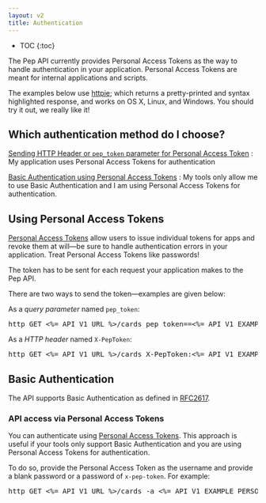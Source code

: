 ```yaml
---
layout: v2
title: Authentication
---
```


* TOC
{:toc}

The Pep API currently provides Personal Access Tokens as the way to handle authentication in your application. Personal Access Tokens are meant for internal applications and scripts.

<p class="note">
The examples below use <a href="http://radek.io/2015/10/20/httpie/">httpie</a>; which returns a pretty-printed and syntax highlighted response, and works on OS X, Linux, and Windows. You should try it out, we really like it!
</p>

## Which authentication method do I choose?

[Sending HTTP Header or `pep_token` parameter for Personal Access Token](#using-personal-access-tokens)
: My application uses Personal Access Tokens for authentication

[Basic Authentication using Personal Access Tokens](#api-access-via-personal-access-tokens)
: My tools only allow me to use Basic Authentication and I am using Personal Access Tokens for authentication.

## Using Personal Access Tokens

[Personal Access Tokens](http://help.pep.cards/article/103-connecting-to-the-pep-api) allow users to issue individual tokens for apps and revoke them at will—be sure to handle authentication errors in your application. Treat Personal Access Tokens like passwords!

The token has to be sent for each request your application makes to the Pep API.

There are two ways to send the token—examples are given below:

As a *query parameter* named `pep_token`:

<pre class="terminal">
http GET <%= API_V1_URL %>/cards pep_token==<%= API_V1_EXAMPLE_PERSONAL_ACCESS_TOKEN %>
</pre>

As a *HTTP header* named `X-PepToken`:

<pre class="terminal">
http GET <%= API_V1_URL %>/cards X-PepToken:<%= API_V1_EXAMPLE_PERSONAL_ACCESS_TOKEN %>
</pre>

## Basic Authentication

The API supports Basic Authentication as defined in [RFC2617](http://www.ietf.org/rfc/rfc2617.txt).

### API access via Personal Access Tokens

You can authenticate using [Personal Access Tokens](http://help.pep.cards/article/103-connecting-to-the-pep-api). This approach is useful if your tools only support Basic Authentication and you are using Personal Access Tokens for authentication.

To do so, provide the Personal Access Token as the username and provide a blank password or a password of `x-pep-token`. For example:

<pre class='terminal'>
http GET <%= API_V1_URL %>/cards -a <%= API_V1_EXAMPLE_PERSONAL_ACCESS_TOKEN %>:x-pep-token
</pre>